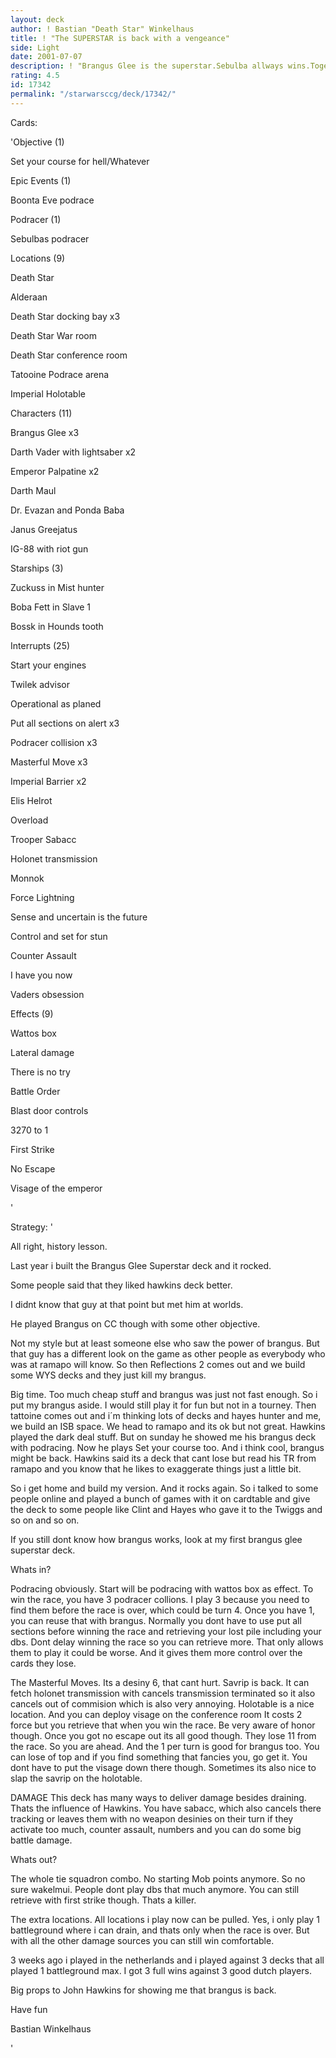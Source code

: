 ```yaml
---
layout: deck
author: ! Bastian "Death Star" Winkelhaus
title: ! "The SUPERSTAR is back with a vengeance"
side: Light
date: 2001-07-07
description: ! "Brangus Glee is the superstar.Sebulba allways wins.Together they are the ultimate tag team.Thats the deck that won Origins."
rating: 4.5
id: 17342
permalink: "/starwarsccg/deck/17342/"
---
```

Cards: 

'Objective (1)

Set your course for hell/Whatever


Epic Events (1)

Boonta Eve podrace


Podracer (1)

Sebulbas podracer


Locations (9)

Death Star

Alderaan

Death Star docking bay x3

Death Star War room

Death Star conference room

Tatooine Podrace arena

Imperial Holotable


Characters (11)

Brangus Glee x3

Darth Vader with lightsaber x2

Emperor Palpatine x2

Darth Maul

Dr. Evazan and Ponda Baba

Janus Greejatus

IG-88 with riot gun


Starships (3)

Zuckuss in Mist hunter

Boba Fett in Slave 1

Bossk in Hounds tooth


Interrupts (25)

Start your engines

Twilek advisor

Operational as planed

Put all sections on alert x3

Podracer collision x3

Masterful Move x3

Imperial Barrier x2

Elis Helrot

Overload

Trooper Sabacc

Holonet transmission

Monnok

Force Lightning

Sense and uncertain is the future

Control and set for stun

Counter Assault

I have you now

Vaders obsession


Effects (9)

Wattos box

Lateral damage

There is no try

Battle Order

Blast door controls

3270 to 1

First Strike

No Escape

Visage of the emperor












'

Strategy: '

All right, history lesson.

Last year i built the Brangus Glee Superstar deck and it rocked.

Some people said that they liked hawkins deck better.

I didnt know that guy at that point but met him at worlds.

He played Brangus on CC though with some other objective.

Not my style but at least someone else who saw the power of brangus. But that guy has a different look on the game as other people as everybody who was at ramapo will know. So then Reflections 2 comes out and we build some WYS decks and they just kill my brangus. 

Big time. Too much cheap stuff and brangus was just not fast enough. So i put my brangus aside. I would still play it for fun but not in a tourney. Then tattoine comes out and i´m thinking lots of decks and hayes hunter and me, we build an ISB space. We head to ramapo and its ok but not great. Hawkins played the dark deal stuff. But on sunday he showed me his brangus deck with podracing. Now he plays Set your course too. And i think cool, brangus might be back. Hawkins said its a deck that cant lose but read his TR from ramapo and you know that he likes to exaggerate things just a little bit.

So i get home and build my version. And it rocks again. So i talked to some people online and played a bunch of games with it on cardtable and give the deck to some people like Clint and Hayes who gave it to the Twiggs and so on and so on. 


If you still dont know how brangus works, look at my first brangus glee superstar deck.


Whats in?

Podracing obviously. Start will be podracing with wattos box as effect. To win the race, you have 3 podracer collions. I play 3 because you need to find them before the race is over, which could be turn 4. Once you have 1, you can reuse that with brangus. Normally you dont have to use put all sections before winning the race and retrieving your lost pile including your dbs. Dont delay winning the race so you can retrieve more. That only allows them to play it could be worse. And it gives them more control over the cards they lose.


The Masterful Moves. Its a desiny 6, that cant hurt. Savrip is back. It can fetch holonet transmission with cancels transmission terminated so it also cancels out of commision which is also very annoying. Holotable is a nice location. And you can deploy visage on the conference room It costs 2 force but you retrieve that when you win the race. Be very aware of honor though. Once you got no escape out its all good though. They lose 11 from the race. So you are ahead. And the 1 per turn is good for brangus too. You can lose of top and if you find something that fancies you, go get it. You dont have to put the visage down there though. Sometimes its also nice to slap the savrip on the holotable.


DAMAGE This deck has many ways to deliver damage besides draining. Thats the influence of Hawkins. You have sabacc, which also cancels there tracking or leaves them with no weapon desinies on their turn if they activate too much, counter assault, numbers and you can do some big battle damage.


Whats out?

The whole tie squadron combo. No starting Mob points anymore. So no sure wakelmui. People dont play dbs that much anymore. You can still retrieve with first strike though. Thats a killer.


The extra locations. All locations i play now can be pulled. Yes, i only play 1 battleground where i can drain, and thats only when the race is over. But with all the other damage sources you can still win comfortable.

3 weeks ago i played in the netherlands and i played against 3 decks that all played 1 battleground max. I got 3 full wins against 3 good dutch players.



Big props to John Hawkins for showing me that brangus is back.


Have fun


Bastian Winkelhaus





'

